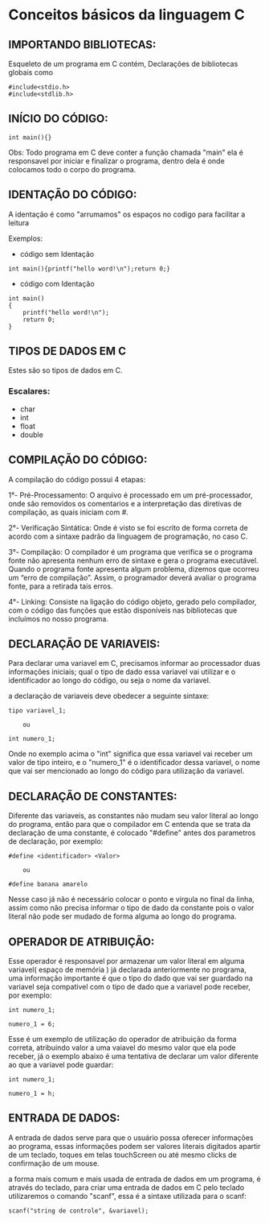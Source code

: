 # Conceitos básicos da linguagem C
## IMPORTANDO BIBLIOTECAS:

Esqueleto de um programa em C contém, Declarações de bibliotecas globais como

```
#include<stdio.h> 
#include<stdlib.h>
```

## INÍCIO DO CÓDIGO:

```
int main(){}
```

Obs: Todo programa em C deve conter a função chamada "main" ela é responsavel por iniciar e finalizar o programa, dentro dela é onde colocamos todo o corpo do programa.

## IDENTAÇÃO DO CÓDIGO:

A identação é como "arrumamos" os espaços no codigo para facilitar a leitura

Exemplos:

- código sem Identação

```
int main(){printf("hello word!\n");return 0;}
```

- código com Identação

```
int main()
{
    printf("hello word!\n");
    return 0;
}
```
 
## TIPOS DE DADOS EM C

Estes são so tipos de dados em C.

### Escalares:

- char 
- int
- float
- double


## COMPILAÇÃO DO CÓDIGO:

A compilação do código possui 4 etapas:

1°- Pré-Processamento:
    O arquivo é processado em um pré-processador, onde são removidos os comentarios e a interpretação das diretivas de compilação, as quais iniciam com #.

2°- Verificação Sintática:
    Onde é visto se foi escrito de forma correta de acordo com a sintaxe padrão da linguagem de programação, no caso C.

3°- Compilação:
    O compilador é um programa que verifica se o
    programa fonte não apresenta nenhum erro de sintaxe e gera o
    programa executável. Quando o programa fonte apresenta algum
    problema, dizemos que ocorreu um “erro de compilação”. Assim, o
    programador deverá avaliar o programa fonte, para a retirada tais
    erros.

4°- Linking:
    Consiste na ligação do código objeto, gerado pelo compilador, 
    com o código das funções que estão disponíveis nas bibliotecas 
    que incluímos no nosso programa.
    



## DECLARAÇÃO DE VARIAVEIS:
    
Para declarar uma variavel em C, precisamos informar ao processador duas informações iniciais;
qual o tipo de dado essa variavel vai utilizar e o identificador ao longo do código, ou seja o nome da variavel.

a declaração de variaveis deve obedecer a seguinte sintaxe:

```
tipo variavel_1;
    
    ou 
    
int numero_1;
```

Onde no exemplo acima o "int" significa que essa variavel vai receber um valor de tipo inteiro, e o "numero_1" é o identificador dessa variavel, o nome que vai ser mencionado ao longo do código para utilização da variavel.



## DECLARAÇÃO DE CONSTANTES:

Diferente das variaveis, as constantes não mudam seu valor literal ao longo do programa, então para que o compilador em C entenda que se trata da declaração de uma constante, é colocado "#define" antes dos parametros de declaração, por exemplo:

```
#define <identificador> <Valor>

    ou

#define banana amarelo
```

Nesse caso já não é necessário colocar o ponto e virgula no final da linha, assim como não precisa informar o tipo de dado da constante pois o valor literal não pode ser mudado de forma alguma ao longo do programa.



## OPERADOR DE ATRIBUIÇÃO:

Esse operador é responsavel por armazenar um valor literal em alguma variavel( espaço de memória ) já declarada anteriormente no programa, uma informação importante é que o tipo do dado que vai ser guardado na variavel seja compativel com o tipo de dado que a variavel pode receber, por exemplo:

```
int numero_1;

numero_1 = 6;
```

Esse é um exemplo de utilização do operador de atribuição da forma correta, atribuindo valor a uma vaiavel do mesmo valor que ela pode receber, já o exemplo abaixo é uma tentativa de declarar um valor diferente ao que a variavel pode guardar:

```
int numero_1;

numero_1 = h;
```


## ENTRADA DE DADOS:

A entrada de dados serve para que o usuário possa oferecer informações ao programa, essas informações podem ser valores literais digitados apartir de um teclado, toques em telas touchScreen ou até mesmo clicks de confirmação de um mouse.

a forma mais comum e mais usada de entrada de dados em um programa, é através do teclado, para criar uma entrada de dados em C pelo teclado utilizaremos o comando "scanf", essa é a sintaxe utilizada para o scanf:

```
scanf("string de controle", &variavel);
```

